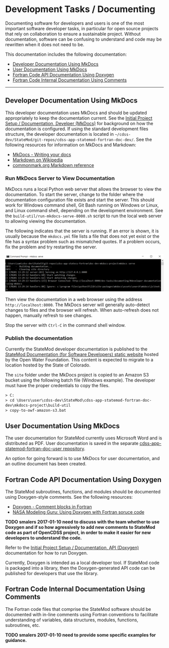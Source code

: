 # Development Tasks / Documenting #

Documenting software for developers and users is one of the most important software developer tasks,
in particular for open source projects that rely on collaboration to ensure a sustainable project.
Without documentation, software can be confusing to understand and code may be rewritten when it does not need to be.

This documentation includes the following documentation:

* [Developer Documentation Using MkDocs](#developer-documentation-using-mkdocs)
* [User Documentation Using MkDocs](#user-documentation-using-mkdocs)
* [Fortran Code API Documentation Using Doxygen](#fortran-code-api-documentation-using-doxygen)
* [Fortran Code Internal Documentation Using Comments](#fortran-code-internal-documentation-using-comments)

---------------

## Developer Documentation Using MkDocs ##

This developer documentation uses MkDocs and should be updated appropriately to keep the documentation current.
See the [Initial Project Setup / Documentation, Develper (MkDocs)](../project-init/doc-dev/)
for background on how the documentation is configured.
If using the standard development files structure,
the developer documentation is located in `~/cdss-dev/StateMod/git-repos/cdss-app-statemod-fortran-doc-dev/`.
See the following resources for information on MkDocs and Markdown:

* [MkDocs - Writing your docs](http://www.mkdocs.org/user-guide/writing-your-docs/)
* [Markdown on Wikipedia](https://en.wikipedia.org/wiki/Markdown)
* [commonmark.org Markdown reference](http://commonmark.org/help/)

### Run MkDocs Server to View Documentation ###

MkDocs runs a local Python web server that allows the browser to view the documentation.
To start the server, change to the folder where the documentation configuration file exists and start the server.
This should work for Windows command shell, Git Bash running on Windows or Linux, and Linux command shell,
depending on the development environment.
See the `build-util/run-mkdocs-serve-8000.sh` script to run the local web server to allowing viewing the documentation.

The following indicates that the server is running.  If an error is shown, it is usually because the
`mkdocs.yml` file lists a file that does not yet exist or the file has a syntax problem such as mismatched quotes.
If a problem occurs, fix the problem and try restarting the server.

![mkdocs serve](documenting-images/mkdocs-serve.png)

Then view the documentation in a web browser using the address `http://localhost:8000`.
The MkDocs server will generally auto-detect changes to files and the browser will refresh.
When auto-refresh does not happen, manually refresh to see changes.

Stop the server with `Ctrl-C` in the command shell window.

### Publish the documentation ###

Currently the StateMod developer documentation is published to the
[StateMod Documentation (for Software Developers) static website](http://learn.openwaterfoundation.org/cdss-app-statemod-fortran-doc-dev/)
hosted by the Open Water Foundation.
This content is expected to migrate to a location hosted by the State of Colorado.

The `site` folder under the MkDocs project is copied to an Amazon S3 bucket using the following batch file (Windows example).
The developer must have the proper credentials to copy the files.

```
> C:
> cd \Users\user\cdss-dev\StateMod\cdss-app-statemod-fortran-doc-dev\mkdocs-project\build-util
> copy-to-owf-amazon-s3.bat
```

## User Documentation Using MkDocs ##

The user documentation for StateMod currently uses Microsoft Word and is distributed as PDF.
User documentation is saved in the separate [cdss-app-statemod-fortran-doc-user repository](https://github.com/OpenWaterFoundation/cdss-app-statemod-fortran-doc-user).

An option for going forward is to use MkDocs for user documentation, and an outline document has been created.

## Fortran Code API Documentation Using Doxygen ##

The StateMod subroutines, functions, and modules should be documented using Doxygen-style comments.
See the following resources:

* [Doxygen - Comment blocks in Fortran](http://www.stack.nl/~dimitri/doxygen/manual/docblocks.html#fortranblocks)
* [NASA Modeling Guru:  Using Doxygen with Fortran soruce code](https://modelingguru.nasa.gov/docs/DOC-1811)

**TODO smalers 2017-01-10 need to discuss with the team whether to use Doxygen and if so
how agressively to add new comments to StateMod code as part of OpenCDSS project,
in order to make it easier for new developers to understand the code.**

Refer to the [Initial Project Setup / Documentation, API (Doxygen)](../project-init/doc-doxygen/) documentation for how to run Doxygen.

Currently, Doxygen is intended as a local developer tool.
If StateMod code is packaged into a library, then the Doxygen-generated API code can be published for developers that use the library.

## Fortran Code Internal Documentation Using Comments ##

The Fortran code files that comprise the StateMod software should be documented with in-line comments
using Fortran conventions to facilitate understanding of variables, data structures, modules, functions,
subroutines, etc.

**TODO smalers 2017-01-10 need to provide some specific examples for guidance.**
